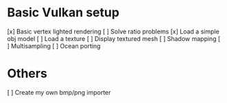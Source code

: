 # Basic Vulkan setup
[x] Basic vertex lighted rendering
[ ] Solve ratio problems
[x] Load a simple obj model
[ ] Load a texture
[ ] Display textured mesh
[ ] Shadow mapping
[ ] Multisampling
[ ] Ocean porting

# Others
[ ] Create my own bmp/png importer
